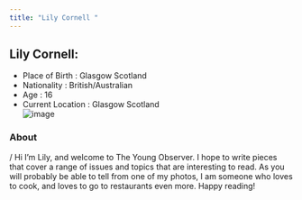 ```yaml
---
title: "Lily Cornell "
---
```

## Lily Cornell:
* Place of Birth    : Glasgow Scotland
* Nationality       : British/Australian
* Age               : 16
* Current Location  : Glasgow Scotland
\
![image](../../img/Lily-Cornell.JPG)

### About
/
Hi I’m Lily, and welcome to The Young Observer. I hope to write pieces that cover a range of issues and topics that are interesting to read. As you will probably be able to tell from one of my photos, I am someone who loves to cook, and loves to go to restaurants even more. Happy reading!